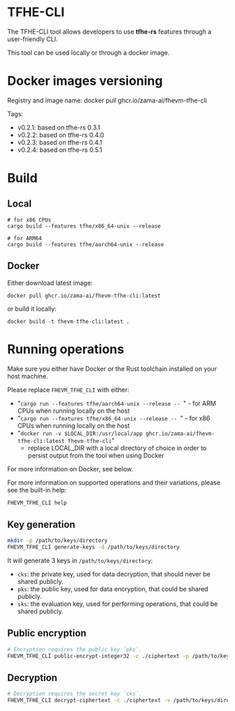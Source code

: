 # TFHE-CLI

The TFHE-CLI tool allows developers to use __tfhe-rs__ features through a user-friendly CLI.

This tool can be used locally or through a docker image.


# Docker images versioning

Registry and image name: docker pull ghcr.io/zama-ai/fhevm-tfhe-cli

Tags:

* v0.2.1: based on tfhe-rs 0.3.1
* v0.2.2: based on tfhe-rs 0.4.0
* v0.2.3: based on tfhe-rs 0.4.1
* v0.2.4: based on tfhe-rs 0.5.1

# Build

## Local
```
# for x86 CPUs
cargo build --features tfhe/x86_64-unix --release

# for ARM64
cargo build --features tfhe/aarch64-unix --release
```

## Docker

Either download latest image:

```
docker pull ghcr.io/zama-ai/fhevm-tfhe-cli:latest
```

or build it locally:

```
docker build -t fhevm-tfhe-cli:latest .
```

# Running operations

Make sure you either have Docker or the Rust toolchain installed on your host machine.

Please replace `FHEVM_TFHE_CLI` with either:
 * "`cargo run --features tfhe/aarch64-unix --release -- `" - for ARM CPUs when running locally on the host
 * "`cargo run --features tfhe/x86_64-unix --release -- `" - for x86 CPUs when running locally on the host
 * "`docker run -v $LOCAL_DIR:/usr/local/app ghcr.io/zama-ai/fhevm-tfhe-cli:latest fhevm-tfhe-cli`"
    * replace LOCAL_DIR with a local directory of choice in order to persist output from the tool when using Docker

For more information on Docker, see below.

For more information on supported operations and their variations, please see the built-in help:
```bash
FHEVM_TFHE_CLI help
```

## Key generation

```bash
mkdir -p /path/to/keys/directory
FHEVM_TFHE_CLI generate-keys -d /path/to/keys/directory
```

It will generate 3 keys in `/path/to/keys/directory`:

* `cks`: the private key, used for data decryption, that should never be shared publicly.
* `pks`: the public key, used for data encryption, that could be shared publicly.
* `sks`: the evaluation key, used for performing operations, that could be shared publicly.

## Public encryption

```bash
# Encryption requires the public key `pks`.
FHEVM_TFHE_CLI public-encrypt-integer32 -c ./ciphertext -p /path/to/keys/directory/pks -v 42
```

## Decryption

```bash
# Decryption requires the secret key `cks`.
FHEVM_TFHE_CLI decrypt-ciphertext -c ./ciphertext -s /path/to/keys/directory/cks
```

<!--
# Using published Docker images

One needs to login to ghcr.io to download the published image.

<br />
<details>
  <summary>How to login into Zama github packages</summary>
<br />

1. Create a PAT (Personal Access token) in github **developer settings** with a read (write if necessary) access to Zama github registry.
2. Execute docker login ghcr.io with your **github account name** and the **newly created PAT**.

![PAT](./resources/PAT_github_packages.png)
</details>
<br />
-->
